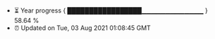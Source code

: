 - ⏳ Year progress { █████████████████▁▁▁▁▁▁▁▁▁▁▁▁▁ } 58.64 %
- ⏰ Updated on Tue, 03 Aug 2021 01:08:45 GMT

